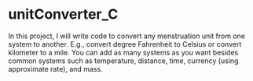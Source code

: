 # unitConverter_C


In this project, I will write code to convert any menstruation unit from one system to another. E.g., convert degree Fahrenheit to Celsius or convert kilometer to a mile. You can add as many systems as you want besides common systems such as temperature, distance, time, currency (using approximate rate), and mass.
